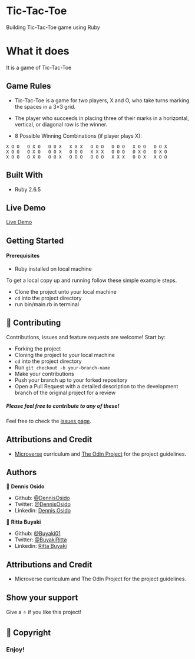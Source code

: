 # Tic-Tac-Toe
Building Tic-Tac-Toe game using Ruby

# What it does
It is a game of Tic-Tac-Toe

## Game Rules

- Tic-Tac-Toe is a game for two players, X and O, who take turns marking the spaces in a 3×3 grid.
- The player who succeeds in placing three of their marks in a horizontal, vertical, or diagonal row is the winner.

- 8 Possible Winning Combinations (if player plays X):

```  
X O O   O X O   O O X   X X X   O O O   O O O   X O O   O O X
X O O   O X O   O O X   O O O   X X X   O O O   O X O   O X O
X O O   O X O   O O X   O O O   O O O   X X X   O O X   X O O
```

## Built With
- Ruby 2.6.5

## Live Demo

[Live Demo](https://repl.it/@Denz79/Tic-Tac-Toe)

## Getting Started

#### Prerequisites
- Ruby installed on local machine

To get a local copy up and running follow these simple example steps.
- Clone the project unto your local machine
- `cd` into the project directory
- run bin/main.rb in terminal

## 🤝 Contributing

Contributions, issues and feature requests are welcome! Start by:
* Forking the project
* Cloning the project to your local machine
* `cd` into the project directory
* Run `git checkout -b your-branch-name`
* Make your contributions
* Push your branch up to your forked repository
* Open a Pull Request with a detailed description to the development branch of the original project for a review

##### Please feel free to contribute to any of these!

Feel free to check the [issues page](https://github.com/DennisOsido/Tic-Tac-Toe/issues).

## Attributions and Credit
- [Microverse](https://www.microverse.org/) curriculum and [The Odin Project](https://www.theodinproject.com/) for the project guidelines.

## Authors

👤 **Dennis Osido**

- Github: [@DennisOsido](https://github.com/DennisOsido)
- Twitter: [@DennisOsido](https://twitter.com/DennisOsido) 
- Linkedin: [Dennis Osido](https://www.linkedin.com/in/dennis-osido-2776ba19b/)

👤 **Ritta Buyaki**

- Github: [@Buyaki01](https://github.com/Buyaki01)
- Twitter: [@BuyakiRitta](https://twitter.com/BuyakiRitta)
- Linkedin: [Ritta Buyaki](https://www.linkedin.com/in/ritta-buyaki-b12904128/)

## Attributions and Credit
- Microverse curriculum and The Odin Project for the project guidelines.

## Show your support

Give a ⭐️ if you like this project!

## 📝 Copyright

### Enjoy!